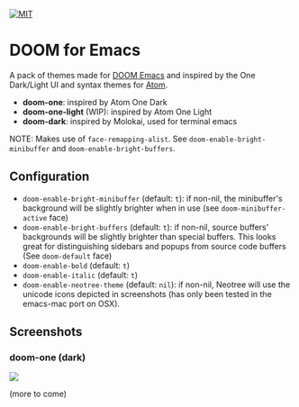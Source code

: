 [![MIT](https://img.shields.io/badge/license-MIT-green.svg)](https://opensource.org/licenses/MIT)

# DOOM for Emacs

A pack of themes made for [DOOM Emacs](https://github.com/hlissner/emacs.d) and
inspired by the One Dark/Light UI and syntax themes for [Atom](http://atom.io).

+ **doom-one**: inspired by Atom One Dark
+ **doom-one-light** (WIP): inspired by Atom One Light
+ **doom-dark**: inspired by Molokai, used for terminal emacs

NOTE: Makes use of `face-remapping-alist`. See `doom-enable-bright-minibuffer`
and `doom-enable-bright-buffers`.

## Configuration

+ `doom-enable-bright-minibuffer` (default: `t`): if non-nil, the minibuffer's background
  will be slightly brighter when in use (see `doom-minibuffer-active` face)
+ `doom-enable-bright-buffers` (default: `t`): if non-nil, source buffers' backgrounds
  will be slightly brighter than special buffers. This looks great for
  distinguishing sidebars and popups from source code buffers (See
  `doom-default` face)
+ `doom-enable-bold` (default: `t`)
+ `doom-enable-italic` (default: `t`)
+ `doom-enable-neotree-theme` (default: `nil`): if non-nil, Neotree will use
  the unicode icons depicted in screenshots (has only been tested in the
  emacs-mac port on OSX).

## Screenshots

### doom-one (dark)

![](../screenshots/one-dark/01.png)

(more to come)

